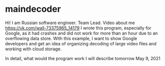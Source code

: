 # maindecoder
Hi! I am Russian software engineer. Team Lead. Video about me https://vk.com/wall-73375965_14179 I wrote this program, especially for Google, as it had crashes and did not work for more than an hour due to an overflowing data store. With this example, I want to show Google developers and get an idea of organizing decoding of large video files and working with cloud storage.

In detail, what would the program work I will describe tomorrow May 9, 2021
